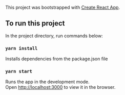 This project was bootstrapped with [Create React App](https://github.com/facebook/create-react-app).

## To run this project

In the project directory, run commands below:

### `yarn install`

Installs dependencies from the package.json file


### `yarn start`

Runs the app in the development mode.<br />
Open [http://localhost:3000](http://localhost:3000) to view it in the browser.